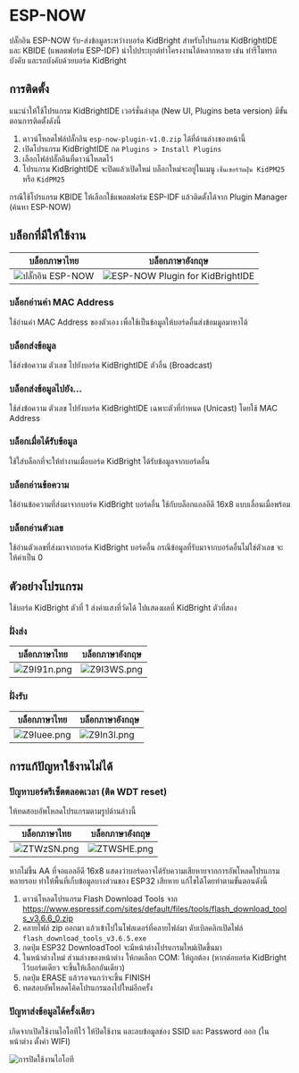 # ESP-NOW

ปลั๊กอิน ESP-NOW รับ-ส่งข้อมูลระหว่างบอร์ด KidBright สำหรับโปรแกรม KidBrightIDE และ KBIDE (แพลตฟอร์ม ESP-IDF) นำไปประยุกต์ทำโครงงานได้หลากหลาย เช่น ทำรีโมทรถบังคับ และรถบังคับด้วยบอร์ด KidBright

## การติดตั้ง

แนะนำให้ใช้โปรแกรม KidBrightIDE เวอร์ชั่นล่าสุด (New UI, Plugins beta version) มีขั้นตอนการติดตั้งดังนี้

 1. ดาวน์โหลดไฟล์ปลั๊กอิน `esp-now-plugin-v1.0.zip` ได้ที่ด้านล่างของหน้านี้
 2. เปิดโปรแกรม KidBrightIDE กด `Plugins > Install Plugins`
 3. เลือกไฟล์ปลั๊กอินที่ดาวน์โหลดไว้
 4. โปรแกรม KidBrightIDE จะปิดแล้วเปิดใหม่ บล็อกใหม่จะอยู่ในเมนู `เซ็นเซอร์วัดฝุ่น KidPM25` หรือ `KidPM25`
 
กรณีใช้โปรแกรม KBIDE ให้เลือกใช้แพลตฟอร์ม ESP-IDF แล้วติดตั้งได้จาก Plugin Manager (ค้นหา ESP-NOW)

## บล็อกที่มีให้ใช้งาน

| บล็อกภาษาไทย | บล็อกภาษาอังกฤษ |
|--|--|
| ![ปลั๊กอิน ESP-NOW](https://sv1.picz.in.th/images/2019/08/19/ZwJN0I.png) | ![ESP-NOW Plugin for KidBrightIDE](https://sv1.picz.in.th/images/2019/08/19/ZwJz8Z.png) |

### บล็อกอ่านค่า MAC Address

ใช้อ่านค่า MAC Address ของตัวเอง เพื่อใช้เป็นข้อมูลให้บอร์ดอื่นส่งข้อมมูลมาหาได้

### บล็อกส่งข้อมูล

ใช้ส่งข้อความ ตัวเลข ไปยังบอร์ด KidBrightIDE ตัวอื่น (Broadcast)

### บล็อกส่งข้อมูลไปยัง...

ใช้ส่งข้อความ ตัวเลข ไปยังบอร์ด KidBrightIDE เฉพาะตัวที่กำหนด (Unicast) โดยใช้ MAC Address

### บล็อกเมื่อได้รับข้อมูล

ใช้ใส่บล็อกที่จะให้ทำงานเมื่อบอร์ด KidBright ได้รับข้อมูลจากบอร์ดอื่น

### บล็อกอ่านข้อความ

ใช้อ่านข้อความที่ส่งมาจากบอร์ด KidBright บอร์ดอื่น ใช้กับบล็อกแอลอีดี 16x8 แบบเลื่อนเมื่อพร้อม

### บล็อกอ่านตัวเลข

ใช้อ่านตัวเลขที่ส่งมาจากบอร์ด KidBright บอร์ดอื่น กรณีข้อมูลที่รับมาจากบอร์ดอื่นไม่ใช่ตัวเลข จะให้ค่าเป็น 0

## ตัวอย่างโปรแกรม

ใช้บอร์ด KidBright ตัวที่ 1 ส่งค่าแสงที่วัดได้ ไปแสดงผลที่ KidBright ตัวที่สอง

### ฝั่งส่ง

| บล็อกภาษาไทย | บล็อกภาษาอังกฤษ |
|--|--|
| ![Z9I91n.png](https://sv1.picz.in.th/images/2019/08/17/Z9I91n.png) | ![Z9I3WS.png](https://sv1.picz.in.th/images/2019/08/17/Z9I3WS.png) |

### ฝั่งรับ

| บล็อกภาษาไทย | บล็อกภาษาอังกฤษ |
|--|--|
| ![Z9Iuee.png](https://sv1.picz.in.th/images/2019/08/17/Z9Iuee.png) | ![Z9In3l.png](https://sv1.picz.in.th/images/2019/08/17/Z9In3l.png) |

## การแก้ปัญหาใช้งานไม่ได้

### ปัญหาบอร์ดรีเซ็ตตลอดเวลา (ติด WDT reset)

ให้ทดสอบอัพโหลดโปรแกรมตามรูปด้านล่างนี้

| บล็อกภาษาไทย | บล็อกภาษาอังกฤษ |
|--|--|
| ![ZTWzSN.png](https://sv1.picz.in.th/images/2019/08/17/ZTWzSN.png) | ![ZTWSHE.png](https://sv1.picz.in.th/images/2019/08/17/ZTWSHE.png) |

หากไม่ขึ้น AA ที่จอแอลอีดี 16x8 แสดงว่าบอร์ดอาจได้รับความเสียหายจากการอัพโหลดโปรแกรมหลายรอบ ทำให้พื้นที่เก็บข้อมูลบางส่วนของ ESP32 เสียหาย แก้ไขได้โดยทำตามขั้นตอนดังนี้

 1. ดาวน์โหลดโปรแกรม Flash Download Tools จาก https://www.espressif.com/sites/default/files/tools/flash_download_tools_v3.6.6_0.zip
 2. คลายไฟล์ zip ออกมา แล้วเข้าไปในโฟลเดอร์ที่คลายไฟล์มา ดับเบิลคลิกเปิดไฟล์ `flash_download_tools_v3.6.5.exe`
 3. กดปุ่ม ESP32 DownloadTool จะมีหน้าต่างโปรแกรมใหม่เปิดขึ้นมา
 4. ในหน้าต่างใหม่ ส่วนล่างของหน้าต่าง ให้กดเลือก COM: ให้ถูกต้อง (หากต่อบอร์ด KidBright ไว้บอร์ดเดียว จะขึ้นให้เลือกอันเดียว)
 5. กดปุ่ม ERASE แล้วรอจนกว่าจะขึ้น FINISH
 6. ทดสอบอัพโหลดโค้ดโปรแกรมลงไปใหม่อีกครั้ง
 
 ### ปัญหาส่งข้อมูลได้ครั้งเดียว
 
 เกิดจากเปิดใช้งานไอโอทีไว้ ให้ปิดใช้งาน และลบข้อมูลช่อง SSID และ Password ออก (ในหน้าต่าง ตั้งค่า WIFI)
 
 ![การปิดใช้งานไอโอที](https://sv1.picz.in.th/images/2019/08/17/Z9FgIt.png)
 
 
